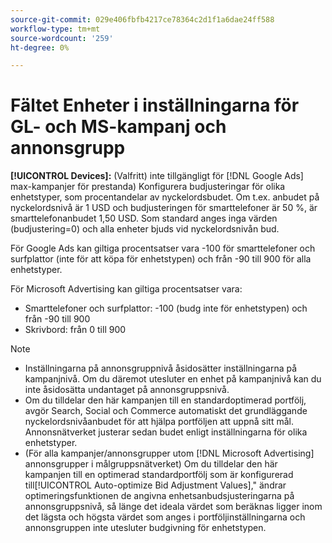 ```yaml
---
source-git-commit: 029e406fbfb4217ce78364c2d1f1a6dae24ff588
workflow-type: tm+mt
source-wordcount: '259'
ht-degree: 0%

---
```

# Fältet Enheter i inställningarna för GL- och MS-kampanj och annonsgrupp

**[!UICONTROL Devices]:** (Valfritt) inte tillgängligt för [!DNL Google Ads] max-kampanjer för prestanda) Konfigurera budjusteringar för olika enhetstyper, som procentandelar av nyckelordsbudet. Om t.ex. anbudet på nyckelordsnivå är 1 USD och budjusteringen för smarttelefoner är 50 %, är smarttelefonanbudet 1,50 USD. Som standard anges inga värden (budjustering=0) och alla enheter bjuds vid nyckelordsnivån bud.

För Google Ads kan giltiga procentsatser vara -100 för smarttelefoner och surfplattor (inte för att köpa för enhetstypen) och från -90 till 900 för alla enhetstyper.

För Microsoft Advertising kan giltiga procentsatser vara:

* Smarttelefoner och surfplattor: -100 (budg inte för enhetstypen) och från -90 till 900
* Skrivbord: från 0 till 900

>[!NOTE]
>* Inställningarna på annonsgruppnivå åsidosätter inställningarna på kampanjnivå. Om du däremot utesluter en enhet på kampanjnivå kan du inte åsidosätta undantaget på annonsgruppsnivå.
>* Om du tilldelar den här kampanjen till en standardoptimerad portfölj, avgör Search, Social och Commerce automatiskt det grundläggande nyckelordsnivåanbudet för att hjälpa portföljen att uppnå sitt mål. Annonsnätverket justerar sedan budet enligt inställningarna för olika enhetstyper.
>* (För alla kampanjer/annonsgrupper utom [!DNL Microsoft Advertising] annonsgrupper i målgruppsnätverket) Om du tilldelar den här kampanjen till en optimerad standardportfölj som är konfigurerad till[!UICONTROL Auto-optimize Bid Adjustment Values],&quot; ändrar optimeringsfunktionen de angivna enhetsanbudsjusteringarna på annonsgruppsnivå, så länge det ideala värdet som beräknas ligger inom det lägsta och högsta värdet som anges i portföljinställningarna och annonsgruppen inte utesluter budgivning för enhetstypen.

